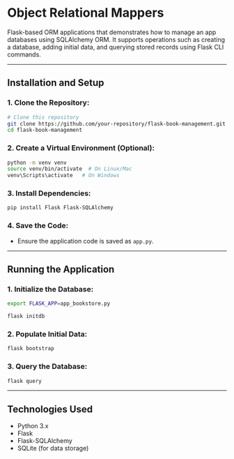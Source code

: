 # Object Relational Mappers

Flask-based ORM applications that demonstrates how to manage an app databases using SQLAlchemy ORM. It supports operations such as creating a database, adding initial data, and querying stored records using Flask CLI commands.

---

## **Installation and Setup**

### **1. Clone the Repository:**
```bash
# Clone this repository
git clone https://github.com/your-repository/flask-book-management.git
cd flask-book-management
```

### **2. Create a Virtual Environment (Optional):**
```bash
python -m venv venv
source venv/bin/activate  # On Linux/Mac
venv\Scripts\activate   # On Windows
```

### **3. Install Dependencies:**
```bash
pip install Flask Flask-SQLAlchemy
```

### **4. Save the Code:**
- Ensure the application code is saved as `app.py`.

---

## **Running the Application**

### **1. Initialize the Database:**
```bash
export FLASK_APP=app_bookstore.py

flask initdb
```

### **2. Populate Initial Data:**
```bash
flask bootstrap
```

### **3. Query the Database:**
```bash
flask query
```

---

## **Technologies Used**
- Python 3.x
- Flask
- Flask-SQLAlchemy
- SQLite (for data storage)
